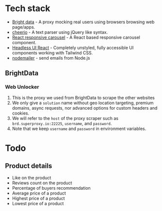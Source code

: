 # Tech stack
- [Bright data](https://brightdata.com/) - A proxy mocking real users using browsers browsing web page/apps.
- [cheerio](https://www.npmjs.com/package/cheerio) - A text parser using jQuery like syntax. 
- [React responsive carousel](https://www.npmjs.com/package/react-responsive-carousel) - A React based responsive carousel component. 
- [Headless UI React](https://www.npmjs.com/package/@headlessui/react) - Completely unstyled, fully accessible UI components working with Tailwind CSS.
- [nodemailer](https://www.npmjs.com/package/nodemailer) - send emails from Node.js

## BrightData
### Web Unlocker
1. This is the proxy we used from BrightData to scrape the other websites
2. We only give a `solution` name without geo location targeting, premium domains, async requests, nor advanced options for custom headers and cookies. 
3. We will refer to the `host` of the proxy scraper such as `brd.superproxy.io:22225`, `username`, and `password`.
4. Note that we keep `username` and `password` in environment variables. 

# Todo
## Product details
- Like on the product
- Reviews count on the product
- Percentage of buyers recommendation
- Average price of a product
- Highest price of a product
- Lowest price of a product
